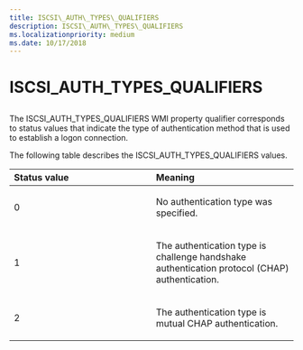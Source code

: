 ```yaml
---
title: ISCSI\_AUTH\_TYPES\_QUALIFIERS
description: ISCSI\_AUTH\_TYPES\_QUALIFIERS
ms.localizationpriority: medium
ms.date: 10/17/2018
---
```


# ISCSI\_AUTH\_TYPES\_QUALIFIERS


## <span id="ddk_iscsi_auth_types_qualifiers_kr"></span><span id="DDK_ISCSI_AUTH_TYPES_QUALIFIERS_KR"></span>


The ISCSI\_AUTH\_TYPES\_QUALIFIERS WMI property qualifier corresponds to status values that indicate the type of authentication method that is used to establish a logon connection.

The following table describes the ISCSI\_AUTH\_TYPES\_QUALIFIERS values.

<table>
<colgroup>
<col width="50%" />
<col width="50%" />
</colgroup>
<thead>
<tr class="header">
<th align="left">Status value</th>
<th align="left">Meaning</th>
</tr>
</thead>
<tbody>
<tr class="odd">
<td align="left"><p>0</p></td>
<td align="left"><p>No authentication type was specified.</p></td>
</tr>
<tr class="even">
<td align="left"><p>1</p></td>
<td align="left"><p>The authentication type is challenge handshake authentication protocol (CHAP) authentication.</p></td>
</tr>
<tr class="odd">
<td align="left"><p>2</p></td>
<td align="left"><p>The authentication type is mutual CHAP authentication.</p></td>
</tr>
</tbody>
</table>

 

 

 





